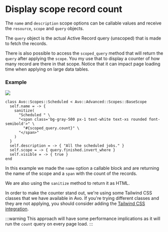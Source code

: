 # Display scope record count

The `name` and `description` scope options can be callable values and receive the `resource`, `scope` and `query` objects.

The `query` object is the actual Active Record query (unscoped) that is made to fetch the records.

There is also possible to access the `scoped_query` method that will return the `query` after applying the `scope`.
You my use that to display a counter of how many record are there in that scope. Notice that it can impact page loading time when applying on large data tables.

### Example

![](/assets/img/recipes/display-scope-record-count/scopes.png)

```ruby{2-9}
class Avo::Scopes::Scheduled < Avo::Advanced::Scopes::BaseScope
  self.name = -> {
    sanitize(
      "Scheduled " \
      "<span class='bg-gray-500 px-1 text-white text-xs rounded font-semibold'>" \
        "#{scoped_query.count}" \
      "</span>"
    )
  }
  self.description = -> { "All the scheduled jobs." }
  self.scope = -> { query.finished.invert_where }
  self.visible = -> { true }
end
```

In this example we made the `name` option a callable block and are returning the name of the scope and a `span` with the count of the records.

We are also using the `sanitize` method to return it as HTML.

In order to make the counter stand out, we're using some Tailwind CSS classes that we have available in Avo. If you're trying different classes and they are not applying, you should consider adding the [Tailwind CSS integration](../tailwindcss-integration).

:::warning
This approach will have some performance implications as it will run the `count` query on every page load.
:::
